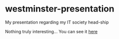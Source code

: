 # westminster-presentation
My presentation regarding my IT society head-ship

Nothing truly interesting... You can see it [here](https://westminster-students.glitch.me)
